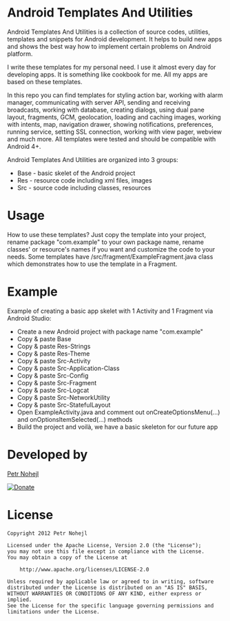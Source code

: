 Android Templates And Utilities
===============================

Android Templates And Utilities is a collection of source codes, utilities, 
templates and snippets for Android development. It helps to build new apps and 
shows the best way how to implement certain problems on Android platform.

I write these templates for my personal need. I use it almost every day
for developing apps. It is something like cookbook for me. All my apps are
based on these templates.

In this repo you can find templates for styling action bar, working with alarm
manager, communicating with server API, sending and receiving broadcasts,
working with database, creating dialogs, using dual pane layout, fragments,
GCM, geolocation, loading and caching images,
working with intents, map, navigation drawer, showing notifications,
preferences, running service, setting SSL connection, working with view pager,
webview and much more. All templates were tested and should be compatible
with Android 4+.

Android Templates And Utilities are organized into 3 groups:

* Base - basic skelet of the Android project
* Res - resource code including xml files, images
* Src - source code including classes, resources


Usage
=====

How to use these templates? Just copy the template into your project, rename
package "com.example" to your own package name, rename classes' or resource's
names if you want and customize the code to your needs. Some templates have
/src/fragment/ExampleFragment.java class which demonstrates how to use
the template in a Fragment.


Example
=======

Example of creating a basic app skelet with 1 Activity and 1 Fragment via Android Studio:

* Create a new Android project with package name "com.example"
* Copy & paste Base
* Copy & paste Res-Strings
* Copy & paste Res-Theme
* Copy & paste Src-Activity
* Copy & paste Src-Application-Class
* Copy & paste Src-Config
* Copy & paste Src-Fragment
* Copy & paste Src-Logcat
* Copy & paste Src-NetworkUtility
* Copy & paste Src-StatefulLayout
* Open ExampleActivity.java and comment out onCreateOptionsMenu(...) and onOptionsItemSelected(...) methods
* Build the project and voilà, we have a basic skeleton for our future app


Developed by
============

[Petr Nohejl](http://petrnohejl.cz)

[![Donate](https://www.paypalobjects.com/en_US/i/btn/btn_donate_SM.gif)](https://www.paypal.com/cgi-bin/webscr?cmd=_s-xclick&hosted_button_id=B3JBY3NU6L2XY)


License
=======

    Copyright 2012 Petr Nohejl

    Licensed under the Apache License, Version 2.0 (the "License");
    you may not use this file except in compliance with the License.
    You may obtain a copy of the License at

        http://www.apache.org/licenses/LICENSE-2.0

    Unless required by applicable law or agreed to in writing, software
    distributed under the License is distributed on an "AS IS" BASIS,
    WITHOUT WARRANTIES OR CONDITIONS OF ANY KIND, either express or implied.
    See the License for the specific language governing permissions and
    limitations under the License.
